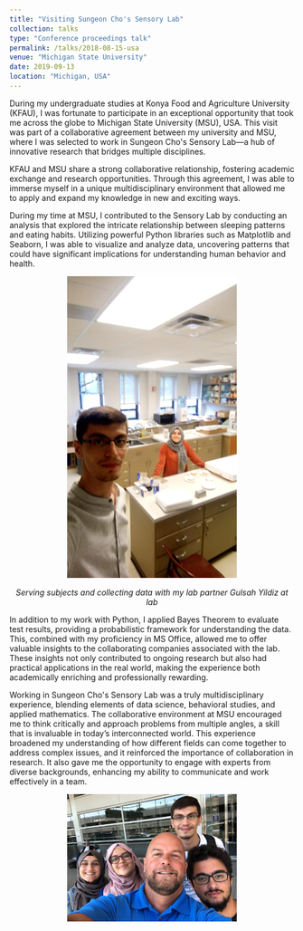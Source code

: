 ```yaml
---
title: "Visiting Sungeon Cho's Sensory Lab"
collection: talks
type: "Conference proceedings talk"
permalink: /talks/2018-08-15-usa
venue: "Michigan State University"
date: 2019-09-13
location: "Michigan, USA"
---
```


During my undergraduate studies at Konya Food and Agriculture University (KFAU), I was fortunate to participate in an exceptional opportunity that took me across the globe to Michigan State University (MSU), USA. This visit was part of a collaborative agreement between my university and MSU, where I was selected to work in Sungeon Cho's Sensory Lab—a hub of innovative research that bridges multiple disciplines.

KFAU and MSU share a strong collaborative relationship, fostering academic exchange and research opportunities. Through this agreement, I was able to immerse myself in a unique multidisciplinary environment that allowed me to apply and expand my knowledge in new and exciting ways.

During my time at MSU, I contributed to the Sensory Lab by conducting an analysis that explored the intricate relationship between sleeping patterns and eating habits. Utilizing powerful Python libraries such as Matplotlib and Seaborn, I was able to visualize and analyze data, uncovering patterns that could have significant implications for understanding human behavior and health.

<div style="text-align: center;">
    <img src="/images/usa_msu_img2.jpeg" style="max-width: 300px; height: auto;">
    <p><em>Serving subjects and collecting data with my lab partner Gulsah Yildiz at lab</em></p>
</div>

In addition to my work with Python, I applied Bayes Theorem to evaluate test results, providing a probabilistic framework for understanding the data. This, combined with my proficiency in MS Office, allowed me to offer valuable insights to the collaborating companies associated with the lab. These insights not only contributed to ongoing research but also had practical applications in the real world, making the experience both academically enriching and professionally rewarding.

Working in Sungeon Cho's Sensory Lab was a truly multidisciplinary experience, blending elements of data science, behavioral studies, and applied mathematics. The collaborative environment at MSU encouraged me to think critically and approach problems from multiple angles, a skill that is invaluable in today’s interconnected world. This experience broadened my understanding of how different fields can come together to address complex issues, and it reinforced the importance of collaboration in research. It also gave me the opportunity to engage with experts from diverse backgrounds, enhancing my ability to communicate and work effectively in a team.

<div style="display: flex; justify-content: center; gap: 10px;">
    <div style="text-align: center;">
        <img src="/images/usa_msu_img1.jpeg" style="max-width: 300px; height: auto;">
    </div>
</div>

